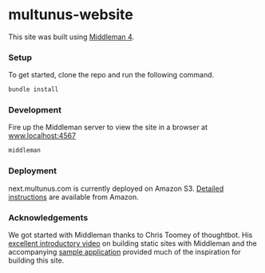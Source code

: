 # multunus-website

This site was built using [Middleman 4](https://middlemanapp.com/).

### Setup

To get started, clone the repo and run the following command.

```sh 
bundle install
```

### Development

Fire up the Middleman server to view the site in a browser at www.localhost:4567

```sh
middleman
```
### Deployment

next.multunus.com is currently deployed on Amazon S3. [Detailed instructions](http://docs.aws.amazon.com/gettingstarted/latest/swh/website-hosting-intro.html) are available from Amazon.

### Acknowledgements

We got started with Middleman thanks to Chris Toomey of thoughtbot. His [excellent introductory video](https://upcase.com/videos/building-static-sites-with-middleman) on building static sites with Middleman and the accompanying [sample application](https://github.com/thoughtbot/upcase-middleman-sample) provided much of the inspiration for building this site.

